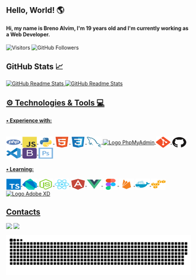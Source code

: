 ## Hello, World! 🌎

#### Hi, my name is Breno Alvim, I'm 19 years old and I'm currently working as a Web Developer.

![Visitors](https://visitor-badge.glitch.me/badge?page_id=brenoalvim.visitor-badge)
![GitHub Followers](https://img.shields.io/github/followers/brenoalvim?style=social)

## GitHub Stats 📈

 <div>
  <a href="https://github-readme-stats.vercel.app/api/top-langs/?username=brenoalvim&layout=compact&langs_count=7&theme=react" target="_blank">
  <img height="180em" title="GitHub Readme Stats" src="https://github-readme-stats.vercel.app/api/top-langs/?username=brenoalvim&layout=compact&langs_count=7&theme=react"/>
  <a href="https://github-readme-stats.vercel.app/api?username=brenoalvim&show_icons=true&theme=react&include_all_commits=true&count_private=true" target="_blank">
  <img height="180em" title="GitHub Readme Stats" src="https://github-readme-stats.vercel.app/api?username=brenoalvim&show_icons=true&theme=react&include_all_commits=true&count_private=true"/>
</div>
 
## ⚙️ Technologies & Tools 💻

 #### • Experience with:
 
<div style="display: inline_block;"><br>
  <img align="center" title="PHP" alt="Logo Php" height="30" width="40" src="https://raw.githubusercontent.com/devicons/devicon/master/icons/php/php-plain.svg">
  <img align="center" title="JavaScript" alt="Logo JavaScript" height="30" width="40" src="https://github.com/devicons/devicon/blob/master/icons/javascript/javascript-original.svg">
  <img align="center" title="Python" alt="Logo Pyhton" height="30" width="40" src="https://raw.githubusercontent.com/devicons/devicon/master/icons/python/python-original.svg">
  <img align="center" title="Html5" alt="Logo Html5" height="30" width="40" src="https://raw.githubusercontent.com/devicons/devicon/master/icons/html5/html5-original.svg">
  <img align="center" title="Css3" alt="Logo Css3" height="30" width="40" src="https://raw.githubusercontent.com/devicons/devicon/master/icons/css3/css3-original.svg">  
  <img align="center" title="MySql" alt="Logo MySql" height="30" width="40" src="https://raw.githubusercontent.com/devicons/devicon/master/icons/mysql/mysql-original.svg">  
 <img align="center" title="PhpMyAdmin" alt="Logo PhpMyAdmin" height="30" width="40" src="https://upload.wikimedia.org/wikipedia/commons/thumb/4/4f/PhpMyAdmin_logo.svg/2560px-PhpMyAdmin_logo.svg.png"> 
  <img align="center" title="Git" alt="Logo Git" height="30" width="40" src="https://raw.githubusercontent.com/devicons/devicon/master/icons/git/git-original.svg"> 
  <img align="center" title="GitHub" alt="Logo GitHub" height="30" width="40" src="https://github.com/devicons/devicon/blob/master/icons/github/github-original.svg">
  <img align="center" title="Visual Studio Code" alt="Logo Visual Studio Code" height="30" width="40" src="https://github.com/devicons/devicon/blob/master/icons/vscode/vscode-original.svg"> 
  <img align="center" title="Bootstrap" alt="Logo Bootstrap" height="30" width="40" src="https://github.com/devicons/devicon/blob/master/icons/bootstrap/bootstrap-plain.svg">  
  <img align="center" title="Adobe Photoshop" alt="Logo Photoshop" height="30" width="40" src="https://github.com/devicons/devicon/blob/master/icons/photoshop/photoshop-line.svg">
 
</div>
 
 #### • Learning: 
  <img align="center" title="TypeScript" alt="Logo TypeScript" height="30" width="40" src="https://github.com/devicons/devicon/blob/master/icons/typescript/typescript-plain.svg">
  <img align="center" title="Dart" alt="Logo Dart" height="30" width="40" src="https://raw.githubusercontent.com/devicons/devicon/master/icons/dart/dart-original.svg">
  <img align="center" title="Node" alt="Logo Node" height="30" width="40" src="https://raw.githubusercontent.com/devicons/devicon/master/icons/nodejs/nodejs-original.svg">
  <img align="center" title="React" alt="Logo React" height="30" width="40" src="https://github.com/devicons/devicon/blob/master/icons/react/react-original.svg">
  <img align="center" title="Angular" alt="Logo Angular" height="30" width="40" src="https://github.com/devicons/devicon/blob/master/icons/angularjs/angularjs-plain.svg">
  <img align="center" title="Vue" alt="Logo Vue" height="30" width="40" src="https://github.com/devicons/devicon/blob/master/icons/vuejs/vuejs-original.svg">
  <img align="center" title="Figma" alt="Logo Figma" height="30" width="40" src="https://github.com/devicons/devicon/blob/master/icons/figma/figma-original.svg">
  <img align="center" title="Firebase" alt="Logo Firebase" height="30" width="40" src="https://github.com/devicons/devicon/blob/master/icons/firebase/firebase-plain.svg">
  <img align="center" title="Docker" alt="Logo Docker" height="30" width="40" src="https://github.com/devicons/devicon/blob/master/icons/docker/docker-plain.svg">
  <img align="center" title="AWS" alt="Logo AWS" height="30" width="40" src="https://github.com/devicons/devicon/blob/master/icons/amazonwebservices/amazonwebservices-original.svg">
  <img align="center" title="Adobe XD" alt="Logo Adobe XD" height="30" width="40" src="https://cdn.worldvectorlogo.com/logos/adobe-xd.svg">
 
 ## Contacts
 
<div>
  <a href = "mailto:alvimbrenosilva6@gmail.com" target="_blank"><img src="https://img.shields.io/badge/-Gmail-%23333?style=for-the-badge&logo=gmail&logoColor=white" target="_blank"></a>
  <a href="https://www.linkedin.com/in/brenoalvim" target="_blank"><img src="https://img.shields.io/badge/-LinkedIn-%230077B5?style=for-the-badge&logo=linkedin&logoColor=white" target="_blank"></a>
 
 ![Snake animation](https://github.com/brenoalvim/brenoalvim/blob/output/github-contribution-grid-snake.svg)
 
 </div> 

